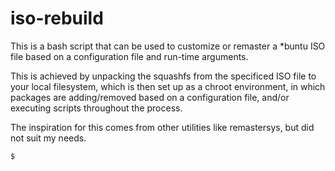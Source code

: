 # iso-rebuild

This is a bash script that can be used to customize or remaster a *buntu ISO file based on a configuration file and run-time arguments.

This is achieved by unpacking the squashfs from the specificed ISO file to your local filesystem, which is then set up as a chroot environment, in which packages are adding/removed based on a configuration file, and/or executing scripts throughout the process.

The inspiration for this comes from other utilities like remastersys, but did not suit my needs.


```bash
$ 


```

